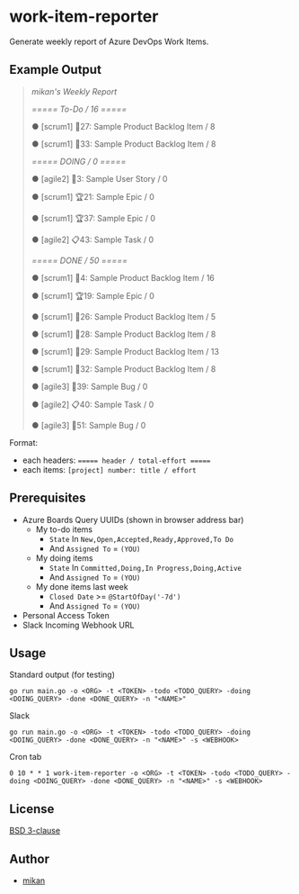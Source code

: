 # work-item-reporter

Generate weekly report of Azure DevOps Work Items.

## Example Output

> *mikan's Weekly Report*
> 
> 
> *===== To-Do / 16 =====*
> 
> ● [scrum1] 📘27: Sample Product Backlog Item / 8
> 
> ● [scrum1] 📘33: Sample Product Backlog Item / 8
> 
> *===== DOING / 0 =====*
> 
> ● [agile2] 📘3: Sample User Story / 0
> 
> ● [scrum1] 🏆21: Sample Epic / 0
> 
> ● [scrum1] 🏆37: Sample Epic / 0
> 
> ● [agile2] 📋43: Sample Task / 0
> 
> *===== DONE / 50 =====*
> 
> ● [scrum1] 📘4: Sample Product Backlog Item / 16
> 
> ● [scrum1] 🏆19: Sample Epic / 0
> 
> ● [scrum1] 📘26: Sample Product Backlog Item / 5
> 
> ● [scrum1] 📘28: Sample Product Backlog Item / 8
> 
> ● [scrum1] 📘29: Sample Product Backlog Item / 13
> 
> ● [scrum1] 📘32: Sample Product Backlog Item / 8
> 
> ● [agile3] 🐞39: Sample Bug / 0
> 
> ● [agile2] 📋40: Sample Task / 0
> 
> ● [agile3] 🐞51: Sample Bug / 0

Format:

- each headers: `===== header / total-effort =====`
- each items: `[project] number: title / effort`

## Prerequisites

- Azure Boards Query UUIDs (shown in browser address bar)
    - My to-do items
        - `State` In `New,Open,Accepted,Ready,Approved,To Do`
        - And `Assigned To` = `(YOU)`
    - My doing items
        - `State` In `Committed,Doing,In Progress,Doing,Active`
        - And `Assigned To` = `(YOU)`
    - My done items last week
        - `Closed Date` >= `@StartOfDay('-7d')`
        - And `Assigned To` = `(YOU)`
- Personal Access Token
- Slack Incoming Webhook URL

## Usage

Standard output (for testing)

```
go run main.go -o <ORG> -t <TOKEN> -todo <TODO_QUERY> -doing <DOING_QUERY> -done <DONE_QUERY> -n "<NAME>"
```

Slack

```
go run main.go -o <ORG> -t <TOKEN> -todo <TODO_QUERY> -doing <DOING_QUERY> -done <DONE_QUERY> -n "<NAME>" -s <WEBHOOK>
```

Cron tab

```
0 10 * * 1 work-item-reporter -o <ORG> -t <TOKEN> -todo <TODO_QUERY> -doing <DOING_QUERY> -done <DONE_QUERY> -n "<NAME>" -s <WEBHOOK>
```

## License

[BSD 3-clause](LICENSE)

## Author

- [mikan](https://github.com/mikan)
